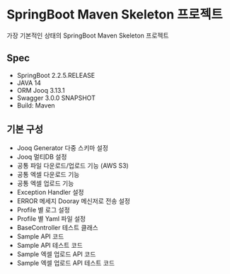 # SpringBoot Maven Skeleton 프로젝트
가장 기본적인 상태의 SpringBoot Maven Skeleton 프로젝트

## Spec
- SpringBoot 2.2.5.RELEASE
- JAVA 14
- ORM Jooq 3.13.1
- Swagger 3.0.0 SNAPSHOT 
- Build: Maven

## 기본 구성
- Jooq Generator 다중 스키마 설정
- Jooq 멀티DB 설정
- 공통 파일 다운로드/업로드 기능 (AWS S3)
- 공통 엑셀 다운로드 기능
- 공통 엑셀 업로드 기능
- Exception Handler 설정
- ERROR 메세지 Dooray 메신저로 전송 설정
- Profile 별 로그 설정
- Profile 별 Yaml 파일 설정
- BaseController 테스트 클래스
- Sample API 코드
- Sample API 테스트 코드
- Sample 엑셀 업로드 API 코드
- Sample 엑셀 업로드 API 테스트 코드
